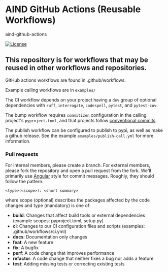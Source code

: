 # AIND GitHub Actions (Reusable Workflows)
aind-github-actions

[![License](https://img.shields.io/badge/license-MIT-brightgreen)](LICENSE)

## This repository is for workflows that may be reused in other workflows and repositories.

GitHub actions workflows are found in .github/workflows.

Example calling workflows are in `examples/`

The CI workflow depends on your project having a `dev` group of optional
dependencies with `ruff`, `interrogate`, `codespell`, `pytest`, and
`pytest-cov`.

The bump workflow requires `commitizen` configuration in the calling project's
`pyproject.toml`, and that projects follow
[conventional commits](https://www.conventionalcommits.org/en/v1.0.0/).

The publish workflow can be configured to publish to pypi, as well as make a
github release. See the example `examples/publish-call.yml` for more
information.

### Pull requests

For internal members, please create a branch. For external members, please fork
the repository and open a pull request from the fork. We'll primarily use
[Angular](https://github.com/angular/angular/blob/main/CONTRIBUTING.md#commit)
style for commit messages. Roughly, they should follow the pattern:
```text
<type>(<scope>): <short summary>
```

where scope (optional) describes the packages affected by the code changes and
type (mandatory) is one of:

- **build**: Changes that affect build tools or external dependencies (example scopes: pyproject.toml, setup.py)
- **ci**: Changes to our CI configuration files and scripts (examples: .github/workflows/ci.yml)
- **docs**: Documentation only changes
- **feat**: A new feature
- **fix**: A bugfix
- **perf**: A code change that improves performance
- **refactor**: A code change that neither fixes a bug nor adds a feature
- **test**: Adding missing tests or correcting existing tests

